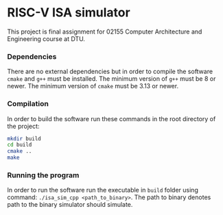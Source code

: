 # RISC-V ISA simulator

This project is final assignment for 02155 Computer Architecture and Engineering course at DTU.

### Dependencies

There are no external dependencies but in order to compile the software `cmake` and `g++` must be installed. The minimum version of `g++` must be 8 or newer. The minimum version of `cmake` must be 3.13 or newer.

### Compilation

In order to build the software run these commands in the root directory of the project:

```bash
mkdir build
cd build
cmake ..
make
```

### Running the program

In order to run the software run the executable in `build` folder using command: `./isa_sim_cpp <path_to_binary>`. The path to binary denotes path to the binary simulator should simulate.